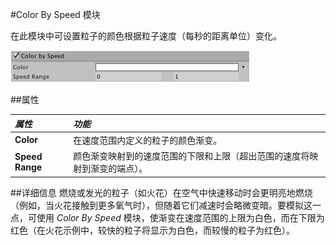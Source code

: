 #Color By Speed 模块

在此模块中可设置粒子的颜色根据粒子速度（每秒的距离单位）变化。

![](../uploads/Main/PartSysColorBySpeedInsp.png) 

##属性

|**_属性_** |**_功能_** |
|:---|:---|
|__Color__ |在速度范围内定义的粒子的颜色渐变。 |
|__Speed Range__ |颜色渐变映射到的速度范围的下限和上限（超出范围的速度将映射到渐变的端点）。 |

##详细信息
燃烧或发光的粒子（如火花）在空气中快速移动时会更明亮地燃烧（例如，当火花接触到更多氧气时），但随着它们减速时会略微变暗。要模拟这一点，可使用 _Color By Speed_ 模块，使渐变在速度范围的上限为白色，而在下限为红色（在火花示例中，较快的粒子将显示为白色，而较慢的粒子为红色）。
